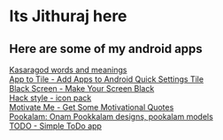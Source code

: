 # Its Jithuraj here
## Here are some of my android apps 
[Kasaragod words and meanings](https://play.google.com/store/apps/details?id=in.binarybox.kasaragoddictionary) </br>
[App to Tile - Add Apps to Android Quick Settings Tile](https://play.google.com/store/apps/details?id=in.binarybox.apptotile) </br>
[Black Screen - Make Your Screen Black](https://play.google.com/store/apps/details?id=in.binarybox.blackscreen) </br>
[Hack style - icon pack](https://play.google.com/store/apps/details?id=in.binarybox.iconpack.hacker) </br>
[Motivate Me - Get Some Motivational Quotes](https://play.google.com/store/apps/details?id=in.binarybox.motivateme) </br>
[Pookalam: Onam Pookkalam designs, pookalam models](https://play.google.com/store/apps/details?id=in.binarybox.pookalam) </br>
[TODO - Simple ToDo app](https://play.google.com/store/apps/details?id=in.binarybox.todo) </br>
